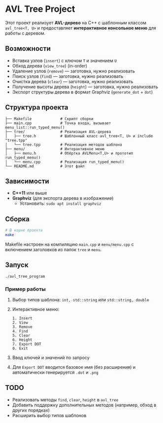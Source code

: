 # AVL Tree Project

Этот проект реализует **AVL-дерево** на C++ с шаблонным классом `avl_tree<T, U>` и предоставляет **интерактивное консольное меню** для работы с деревом.

## Возможности

* Вставка узлов (`insert`) с ключом `T` и значением `U`
* Обход дерева (`view_tree`) (in-order)
* Удаление узлов (`remove`) — заготовка, нужно реализовать
* Поиск узлов (`find`) — заготовка, нужно реализовать
* Очистка дерева (`clear`) — заготовка, нужно реализовать
* Получение высоты дерева (`height`) — заготовка, нужно реализовать
* Экспорт структуры дерева в формат Graphviz (`generate_dot` + `dot`)

## Структура проекта

```
├── Makefile             # Скрипт сборки
├── main.cpp             # Точка входа, вызывает menu_list::run_typed_menu()
├── tree/                # Реализация AVL-дерева
│   ├── tree.h           # Шаблонный класс avl_tree<T, U> и include "tree.tpp"
│   └── tree.tpp         # Реализация методов шаблона
├── menu/                # Интерактивное меню
│   ├── menu.h           # Обёртка AVLMenu<T,U> и прототип run_typed_menu()
│   └── menu.cpp         # Реализация run_typed_menu()
└── README.md            # Этот файл
```

## Зависимости

* **C++11** или выше
* **Graphviz** (для экспорта дерева в изображение)
  * Установить: `sudo apt install graphviz`
## Сборка

```bash
# В корне проекта
make
```

Makefile настроен на компиляцию `main.cpp` и `menu/menu.cpp` с включением заголовков из папок `tree` и `menu`.

## Запуск

```bash
./avl_tree_program
```

### Пример работы

1. Выбор типов шаблона: `int, std::string` или `std::string, double`
2. Интерактивное меню:

   ```
   1. Insert
   2. View
   3. Remove
   4. Find
   5. Clear
   6. Height
   7. Export DOT
   0. Exit
   ```
3. Ввод ключей и значений по запросу
4. Для `Export DOT` вводится базовое имя (без расширения) и автоматически генерируется `.dot` и `.png`

## TODO

* Реализовать методы `find`, `clear`, `height` в `avl_tree`
* Добавить поддержку дополнительных методов (например, обход в других порядках)
* Расширить выбор типов шаблонов

